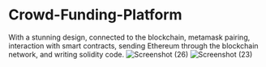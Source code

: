 # Crowd-Funding-Platform
With a stunning design, connected to the blockchain, metamask pairing, interaction with smart contracts, sending Ethereum through the blockchain network, and writing solidity code.
![Screenshot (26)](https://github.com/DrakshaAnjum2000/Crowd-Funding-Platform/assets/108967981/6ae1fca1-69e1-4c54-870c-866cf909270d)
![Screenshot (23)](https://github.com/DrakshaAnjum2000/Crowd-Funding-Platform/assets/108967981/541c227a-927d-40d5-b2b7-671d52479eda)
